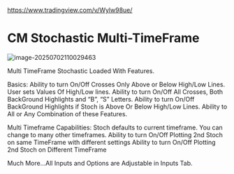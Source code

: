 https://www.tradingview.com/v/Wylw98ue/

# CM Stochastic Multi-TimeFrame

![image-20250702110029463](https://pkuxiaohou.oss-cn-beijing.aliyuncs.com/img/202507021100551.png)



Multi TimeFrame Stochastic Loaded With Features.

Basics:
Ability to turn On/Off Crosses Only Above or Below High/Low Lines.
User sets Values Of High/Low lines.
Ability to turn On/Off All Crosses, Both BackGround Highlights and “B”, “S” Letters.
Ability to turn On/Off BackGround Highlights if Stoch is Above Or Below High/Low Lines.
Ability to All or Any Combination of these Features.

Multi Timeframe Capabilities:
Stoch defaults to current timeframe. You can change to many other timeframes.
Ability to turn On/Off Plotting 2nd Stoch on same TimeFrame with different settings
Ability to turn On/Off Plotting 2nd Stoch on Different TimeFrame

Much More…All Inputs and Options are Adjustable in Inputs Tab.





































